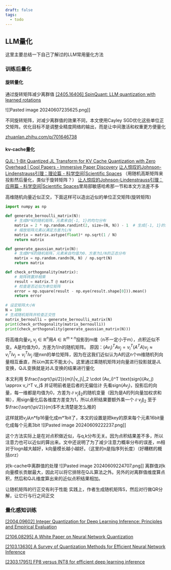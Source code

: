 ```yaml
---
draft: false
tags:
  - todo
---
```



## LLM量化

这里主要总结一下自己了解过的LLM常用量化方法

### 训练后量化

#### 旋转量化

通过旋转矩阵减少离群值
[\[2405.16406\] SpinQuant: LLM quantization with learned rotations](https://arxiv.org/abs/2405.16406)

![[Pasted image 20240607235625.png]]


不同旋转矩阵，对减少离群值的效果不同，本文使用Cayley SGD优化这些单位正交矩阵。优化目标不是调整全精度网络的输出，而是让中间激活和权重更方便量化




[zhuanlan.zhihu.com/p/701646738](https://zhuanlan.zhihu.com/p/701646738)

#### kv-cache量化

[QJL: 1-Bit Quantized JL Transform for KV Cache Quantization with Zero Overhead | Cool Papers - Immersive Paper Discovery](https://papers.cool/arxiv/2406.03482)
[让人惊叹的Johnson-Lindenstrauss引理：理论篇 - 科学空间|Scientific Spaces](https://spaces.ac.cn/archives/8679/)
（用随机高斯矩阵来投影然后量化，类似于旋转矩阵？）
[让人惊叹的Johnson-Lindenstrauss引理：应用篇 - 科学空间|Scientific Spaces](https://kexue.fm/archives/8706#%E5%B1%80%E9%83%A8%E7%9A%84%E5%93%88%E5%B8%8C)里局部敏感哈希那一节和本文方法差不多

高维随机向量近似正交，下面这样可以造出近似的单位正交矩阵(旋转矩阵)
```python
import numpy as np  
  
def generate_bernoulli_matrix(N):  
    # 生成N*N的随机矩阵，元素来自{-1, 1}的均匀分布  
    matrix = 2 * np.random.randint(2, size=(N, N)) - 1  # 生成{-1, 1}的矩阵  
    # 缩放矩阵元素以满足方差为1/N  
    matrix = matrix.astype(float)* np.sqrt(1 / N)  
    return matrix  

def generate_gaussian_matrix(N):  
    # 生成N*N的随机矩阵，元素来自均值为0、方差为1/N的正态分布  
    matrix = np.random.randn(N, N) / np.sqrt(N)
    return matrix  

def check_orthogonality(matrix):  
    # 矩阵转置并相乘  
    result = matrix.T @ matrix   
    # 检查是否近似为单位矩阵
    error = np.square(result - np.eye(result.shape[0])).mean()
    return error
  
# 设定矩阵大小N  
N = 100
# 生成随机矩阵并检查正交性  
matrix_bernoulli = generate_bernoulli_matrix(N)  
print(check_orthogonality(matrix_bernoulli))
print(check_orthogonality(generate_gaussian_matrix(N)))
```

将高维向量$v_i,v_j\in\mathbb{R}^n$用$A\in\mathbb{R}^{m\times n}$投影到m维（n不一定小于m），点积近似不变。A是均值为0，方差为1/n的随机矩阵。
原因：$(Av_i)^T Av_j=v_i^T(A^T A)v_j\approx v_i^T Iv_j=v_i^T Iv_j$  $I$是nxn的单位矩阵，因为在这我们近似认为A的这n个m维随机列向量相互垂直，所以m其实不能太小。这里通过乘随机矩阵对向量进行投影就是JL变换，QJL变换就是对JL变换的结果进行量化

本文利用 $\frac{\sqrt{\pi/2}}{m}\|v_j\|_2 \cdot (Av_i)^T \text{sign}(Av_j) \approx v_i^T v_j$  并证明前者是后者的无偏估计
先看$\text{sign}(Av_j)$，投影后的向量，每一维都是均值为0，方差为$\|v_j\|_2$的随机变量（因为是A的列向量加权求和嘛），用sign量化后各维度方差变为1，所以点积结果要额外乘一个$\|v_j\|_2$
至于$\frac{\sqrt{\pi/2}}{m}$不太清楚是怎么推的


这样就把$v_j$从n\*fp16量化成m\*1bit了，本文的设置是把key的原来每个元素16bit量化成每个元素3bit
![[Pasted image 20240609222237.png]]

这个方法实际上是在对点积做近似，与q,k分布无关。因为点积结果差不多，所以注意力也可以近似的算出来。文中还说明了为了减少注意力概率分布的误差，m相对于logn越大越好，k向量模长越小越好。（这里的n是指序列长度）（好糟糕的概括orz）

对k-cache中离群值的处理
![[Pasted image 20240609224707.png]]
离群值对k向量模长贡献最大，因此可以将它排除在QJL算法之外。另外的对离群值维度算点积，然后和QJL维度算出来的近似点积结果相加。

让随机矩阵的行正交有利于性能
实践上，作者生成随机矩阵S，然后对行做QR分解，让它行与行之间正交



### 量化感知训练



[\[2004.09602\] Integer Quantization for Deep Learning Inference: Principles and Empirical Evaluation](https://arxiv.org/abs/2004.09602)

[\[2106.08295\] A White Paper on Neural Network Quantization](https://arxiv.org/abs/2106.08295)

[\[2103.13630\] A Survey of Quantization Methods for Efficient Neural Network Inference](https://arxiv.org/abs/2103.13630)

[\[2303.17951\] FP8 versus INT8 for efficient deep learning inference](https://arxiv.org/abs/2303.17951)

